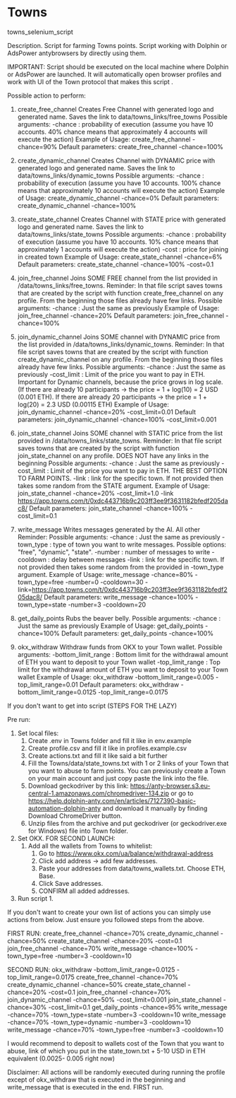 # Towns
towns_selenium_script

Description.
Script for farming Towns points.
Script working with Dolphin or AdsPower antybrowsers by directly using them.

IMPORTANT:
Script should be executed on the local machine where Dolphin or AdsPower are launched.
It will automatically open browser profiles and work with UI of the Town protocol that makes this script . 

Possible action to perform:
1. create_free_channel 
   Creates Free Channel with generated logo and generated name. Saves the link to data/towns_links/free_towns
   Possible arguments:
        -chance : probability of execution (assume you have 10 accounts. 40% chance means that approximately 4 accounts will execute the action)
   Example of Usage:   create_free_channel -chance=90%
   Default parameters: create_free_channel -chance=100%

2. create_dynamic_channel
   Creates Channel with DYNAMIC price with generated logo and generated name. Saves the link to data/towns_links/dynamic_towns 
   Possible arguments:
        -chance : probability of execution (assume you have 10 accounts. 100% chance means that approximately 10 accounts will execute the action)
   Example of Usage:   create_dynamic_channel -chance=0% 
   Default parameters: create_dynamic_channel -chance=100%

3. create_state_channel
   Creates Channel with STATE price with generated logo and generated name. Saves the link to data/towns_links/state_towns 
   Possible arguments:
        -chance : probability of execution (assume you have 10 accounts. 10% chance means that approximately 1 accounts will execute the action)
        -cost : price for joining in created town
   Example of Usage:   create_state_channel -chance=6%
   Default parameters: create_state_channel -chance=100% -cost=0.1

4. join_free_channel
   Joins SOME FREE channel from the list provided in /data/towns_links/free_towns. 
   Reminder: In that file script saves towns that are created by the script with function create_free_channel on any profile. From the beginning those files already have few links.
   Possible arguments:
        -chance : Just the same as previously
   Example of Usage:   join_free_channel -chance=20%
   Default parameters: join_free_channel -chance=100%

5. join_dynamic_channel
   Joins SOME channel with DYNAMIC price from the list provided in /data/towns_links/dynamic_towns. 
   Reminder: In that file script saves towns that are created by the script with function create_dynamic_channel on any profile. From the beginning those files already have few links. 
   Possible arguments:
        -chance : Just the same as previously
        -cost_limit : Limit of the price you want to pay in ETH. Important for Dynamic channels, because the price grows in log scale. (If there are already 10 participants -> the price = 1 + log(10) = 2 USD (0.001 ETH). If there are already 20 participants -> the price = 1 + log(20) = 2.3 USD (0.00115 ETH)
   Example of Usage:   join_dynamic_channel -chance=20% -cost_limit=0.01
   Default parameters: join_dynamic_channel -chance=100% -cost_limit=0.001

6. join_state_channel
   Joins SOME channel with STATIC price from the list provided in /data/towns_links/state_towns. 
   Reminder: In that file script saves towns that are created by the script with function join_state_channel on any profile. DOES NOT have any links in the beginning
   Possible arguments:
        -chance : Just the same as previously
        -cost_limit : Limit of the price you want to pay in ETH. THE BEST OPTION TO FARM POINTS.
        -link : link for the specific town. If not provided then takes some random from the STATE argument.
   Example of Usage:   join_state_channel -chance=20% -cost_limit=1.0 -link https://app.towns.com/t/0xdc443716b9c203ff3ee9f3631182bfedf205dac8/
   Default parameters: join_state_channel -chance=100% -cost_limit=0.1

7. write_message 
   Writes messages generated by the AI. All other
   Reminder: 
   Possible arguments:
        -chance : Just the same as previously
        -town_type : type of town you want to write messages. Possible options: "free", "dynamic", "state".
        -number : number of messages to write
        -cooldown : delay between messages
        -link : link for the specific town. If not provided then takes some random from the provided in -town_type argument.
   Example of Usage:   write_message -chance=80% -town_type=free -number=0 -cooldown=30 -link=https://app.towns.com/t/0xdc443716b9c203ff3ee9f3631182bfedf205dac8/
   Default parameters: write_message -chance=100% -town_type=state -number=3 -cooldown=20

8. get_daily_points
   Rubs the beaver belly.
   Possible arguments:
        -chance : Just the same as previously
   Example of Usage:   get_daily_points -chance=100%
   Default parameters: get_daily_points -chance=100%

9. okx_withdraw
   Withdraw funds from OKX to your Town wallet.
   Possible arguments:
        -bottom_limit_range : Bottom limit for the withdrawal amount of ETH you want to deposit to your Town wallet
        -top_limit_range : Top limit for the withdrawal amount of ETH you want to deposit to your Town wallet
   Example of Usage:   okx_withdraw -bottom_limit_range=0.005 -top_limit_range=0.01
   Default parameters: okx_withdraw -bottom_limit_range=0.0125 -top_limit_range=0.0175



If you don't want to get into script (STEPS FOR THE LAZY)

Pre run:
1. Set local files:
   1. Create .env in Towns folder and fill it like in env.example
   2. Create profile.csv and fill it like in profiles.example.csv
   3. Create actions.txt and fill it like said a bit further
   4. Fill the Towns/data/state_towns.txt with 1 or 2 links of your Town that you want to abuse to farm points.
      You can previously create a Town on your main account and just copy paste the link into the file.
   5. Download geckodriver by this link: https://anty-browser.s3.eu-central-1.amazonaws.com/chromedriver-134.zip
       or go to https://help.dolphin-anty.com/en/articles/7127390-basic-automation-dolphin-anty and download it manually by finding Download ChromeDriver button. 
   6. Unzip files from the archive and put geckodriver (or geckodriver.exe for Windows) file into Town folder.
2. Set OKX. FOR SECOND LAUNCH:
   1. Add all the wallets from Towns to whitelist:
      1. Go to https://www.okx.com/ua/balance/withdrawal-address
      2. Click add address -> add few addresses. 
      3. Paste your addresses from data/towns_wallets.txt. Choose ETH, Base.
      4. Click Save addresses.
      5. CONFIRM all added addresses.
3. Run script
   1. 

If you don't want to create your own list of actions you can simply use actions from below.
Just ensure you followed steps from the above.

FIRST RUN:
create_free_channel -chance=70%
create_dynamic_channel -chance=50%
create_state_channel -chance=20% -cost=0.1
join_free_channel -chance=70%
write_message -chance=100% -town_type=free -number=3 -cooldown=10


SECOND RUN:
okx_withdraw -bottom_limit_range=0.0125 -top_limit_range=0.0175
create_free_channel -chance=70%
create_dynamic_channel -chance=50%
create_state_channel -chance=20% -cost=0.1
join_free_channel -chance=70%
join_dynamic_channel -chance=50% -cost_limit=0.001
join_state_channel -chance=30% -cost_limit=0.1
get_daily_points -chance=95%
write_message -chance=70% -town_type=state -number=3 -cooldown=10
write_message -chance=70% -town_type=dynamic -number=3 -cooldown=10
write_message -chance=70% -town_type=free -number=3 -cooldown=10

I would recommend to deposit to wallets cost of the Town that you want to abuse, link of which you put in the state_town.txt + 5-10 USD in ETH equivalent (0.0025- 0.005 right now)

Disclaimer: All actions will be randomly executed during running the profile except of okx_withdraw that is executed in the beginning and write_message that is executed in the end.
FIRST run. 


